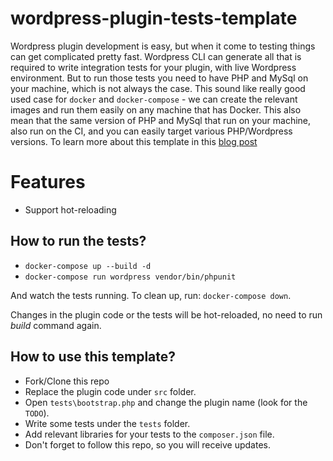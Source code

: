 # wordpress-plugin-tests-template
Wordpress plugin development is easy, but when it come to testing things can get complicated pretty fast.
Wordpress CLI can generate all that is required to write integration tests for your plugin, with live Wordpress environment.
But to run those tests you need to have PHP and MySql on your machine, which is not always the case.
This sound like really good used case for `docker` and `docker-compose` - we can create the relevant images and run them easily on any machine that has Docker.
This also mean that the same version of PHP and MySql that run on your machine, also run on the CI, and you can easily target various PHP/Wordpress versions.
To learn more about this template in this [blog post](https://blog.solutotlv.com/testing-wordpress-plugins-easy/?utm_source=github)

# Features
* Support hot-reloading

## How to run the tests?
* `docker-compose up --build -d`
* `docker-compose run wordpress vendor/bin/phpunit`

And watch the tests running.
To clean up, run: `docker-compose down`.

Changes in the plugin code or the tests will be hot-reloaded, no need to run _build_ command again.

## How to use this template?
* Fork/Clone this repo
* Replace the plugin code under `src` folder.
* Open `tests\bootstrap.php` and change the plugin name (look for the `TODO`).
* Write some tests under the `tests` folder.
* Add relevant libraries for your tests to the `composer.json` file.
* Don't forget to follow this repo, so you will receive updates.
